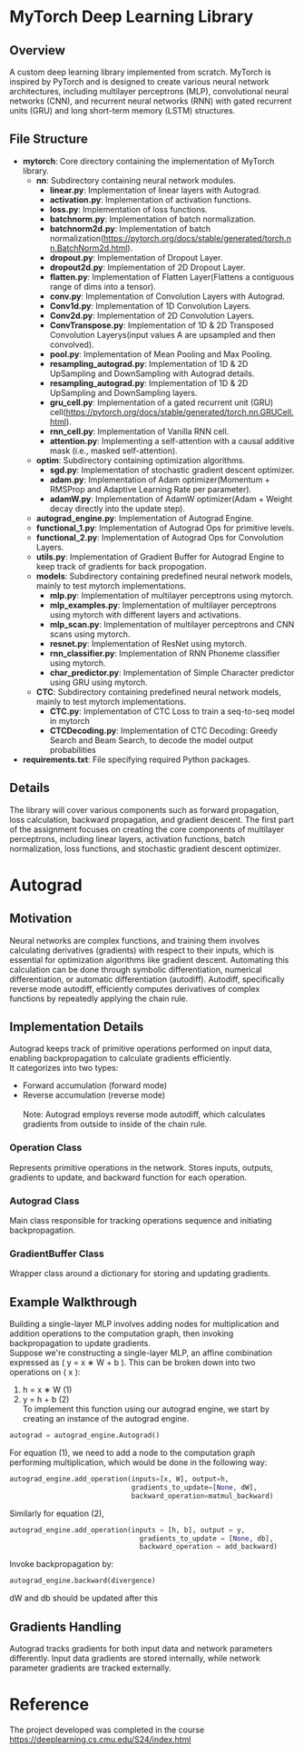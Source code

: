 # MyTorch Deep Learning Library

## Overview
A custom deep learning library implemented from scratch. MyTorch is inspired by PyTorch and is designed to create various neural network architectures, including multilayer perceptrons (MLP), convolutional neural networks (CNN), and recurrent neural networks (RNN) with gated recurrent units (GRU) and long short-term memory (LSTM) structures.

## File Structure
- **mytorch**: Core directory containing the implementation of MyTorch library.
  - **nn**: Subdirectory containing neural network modules.
    - **linear.py**: Implementation of linear layers with Autograd.
    - **activation.py**: Implementation of activation functions.
    - **loss.py**: Implementation of loss functions.
    - **batchnorm.py**: Implementation of batch normalization.
    - **batchnorm2d.py**: Implementation of batch normalization(https://pytorch.org/docs/stable/generated/torch.nn.BatchNorm2d.html).
    - **dropout.py**: Implementation of Dropout Layer.
    - **dropout2d.py**: Implementation of 2D Dropout Layer.
    - **flatten.py**: Implementation of Flatten Layer(Flattens a contiguous range of dims into a tensor).
    - **conv.py**: Implementation of Convolution Layers with Autograd.
    - **Conv1d.py**: Implementation of 1D Convolution Layers.
    - **Conv2d.py**: Implementation of 2D Convolution Layers.
    - **ConvTranspose.py**: Implementation of 1D & 2D Transposed Convolution Layerys(input values A are upsampled and then convolved). 
    - **pool.py**: Implementation of Mean Pooling and Max Pooling.
    - **resampling_autograd.py**: Implementation of 1D & 2D UpSampling and DownSampling with Autograd details.
    - **resampling_autograd.py**: Implementation of 1D & 2D UpSampling and DownSampling layers.
    - **gru_cell.py**: Implementation of a gated recurrent unit (GRU) cell(https://pytorch.org/docs/stable/generated/torch.nn.GRUCell.html).
    - **rnn_cell.py**: Implementation of Vanilla RNN cell.
    - **attention.py**: Implementing a self-attention with a causal additive mask (i.e., masked self-attention).
  - **optim**: Subdirectory containing optimization algorithms.
    - **sgd.py**: Implementation of stochastic gradient descent optimizer.
    - **adam.py**: Implementation of Adam optimizer(Momentum + RMSProp and Adaptive Learning Rate per parameter).
    - **adamW.py**: Implementation of AdamW optimizer(Adam +  Weight decay directly into the update step).
  - **autograd_engine.py**: Implementation of Autograd Engine.
  - **functional_1.py**: Implementation of Autograd Ops for primitive levels.
  - **functional_2.py**: Implementation of Autograd Ops for Convolution Layers.
  - **utils.py**: Implementation of Gradient Buffer for Autograd Engine to keep track of gradients for back propogation.
  - **models**: Subdirectory containing predefined neural network models, mainly to test mytorch implementations.
    - **mlp.py**: Implementation of multilayer perceptrons using mytorch.
    - **mlp_examples.py**: Implementation of multilayer perceptrons using mytorch with different layers and activations.
    - **mlp_scan.py**: Implementation of multilayer perceptrons and CNN scans using mytorch.
    - **resnet.py**: Implementation of ResNet using mytorch.
    - **rnn_classifier.py**: Implementation of RNN Phoneme classifier using mytorch.
    - **char_predictor.py**: Implementation of Simple Character predictor using GRU using mytorch.
  - **CTC**: Subdirectory containing predefined neural network models, mainly to test mytorch implementations.
    - **CTC.py**: Implementation of CTC Loss to train a seq-to-seq model in mytorch
    - **CTCDecoding.py**: Implementation of CTC Decoding: Greedy Search and Beam Search, to decode the model output probabilities
- **requirements.txt**: File specifying required Python packages.

## Details
The library will cover various components such as forward propagation, loss calculation, backward propagation, and gradient descent. 
The first part of the assignment focuses on creating the core components of multilayer perceptrons, including linear layers, activation functions, batch normalization, loss functions, and stochastic gradient descent optimizer.

# Autograd

## Motivation
Neural networks are complex functions, and training them involves calculating derivatives (gradients) with respect to their inputs, which is essential for optimization algorithms like gradient descent. Automating this calculation can be done through symbolic differentiation, numerical differentiation, or automatic differentiation (autodiff). Autodiff, specifically reverse mode autodiff, efficiently computes derivatives of complex functions by repeatedly applying the chain rule.

## Implementation Details
Autograd keeps track of primitive operations performed on input data, enabling backpropagation to calculate gradients efficiently.  
It categorizes into two types:
- Forward accumulation (forward mode)
- Reverse accumulation (reverse mode)   
<br>Note: Autograd employs reverse mode autodiff, which calculates gradients from outside to inside of the chain rule.

### Operation Class
Represents primitive operations in the network. Stores inputs, outputs, gradients to update, and backward function for each operation.

### Autograd Class
Main class responsible for tracking operations sequence and initiating backpropagation.

### GradientBuffer Class
Wrapper class around a dictionary for storing and updating gradients.

## Example Walkthrough
Building a single-layer MLP involves adding nodes for multiplication and addition operations to the computation graph, then invoking backpropagation to update gradients.  
Suppose we're constructing a single-layer MLP, an affine combination expressed as \( y = x ∗ W + b \). This can be broken down into two operations on \( x \):
1. h = x ∗ W    (1)
2. y = h + b    (2)  
To implement this function using our autograd engine, we start by creating an instance of the autograd engine.  

```python
autograd = autograd_engine.Autograd()
```

For equation (1), we need to add a node to the computation graph performing multiplication, which would be done in the following way:

```python
autograd_engine.add_operation(inputs=[x, W], output=h,
                              gradients_to_update=[None, dW],
                              backward_operation=matmul_backward)
```

Similarly for equation (2),  

```python
autograd_engine.add_operation(inputs = [h, b], output = y,
                                gradients_to_update = [None, db],
                                backward_operation = add_backward)
```

Invoke backpropagation by:  

```python
autograd_engine.backward(divergence)
```

dW and db should be updated after this 

## Gradients Handling
Autograd tracks gradients for both input data and network parameters differently. Input data gradients are stored internally, while network parameter gradients are tracked externally.

# Reference
The project developed was completed in the course https://deeplearning.cs.cmu.edu/S24/index.html 
